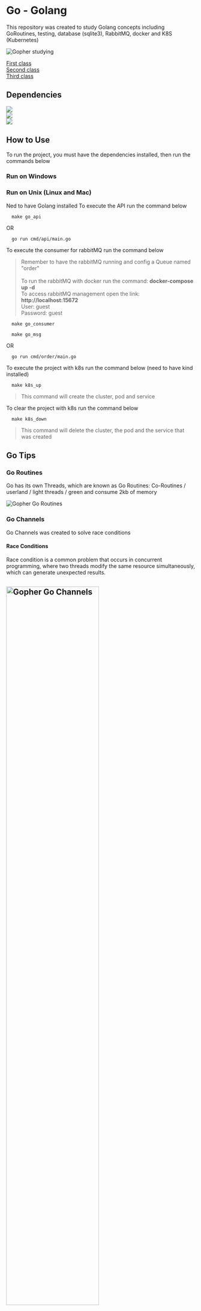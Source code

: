 # Go - Golang

This repository was created to study Golang concepts including GoRoutines, testing, database (sqlite3), RabbitMQ, docker and K8S (Kubernetes)

![Gopher studying](./imgs/Gopher_1.png)<br>


[First class](https://www.youtube.com/watch?v=_vs-mYavJMA)<br>
[Second class](https://www.youtube.com/watch?v=Uaws_IizYF4)<br>
[Third class](https://www.youtube.com/watch?v=8PVrWUP2HIA)


## Dependencies
![](https://img.shields.io/badge/Go-%5E1.19-brightgreen)<br>
![](https://img.shields.io/badge/Kind-%5E0.20.0-brightgreen)<br>
![](https://img.shields.io/badge/kubectl-%5E1.28.2-brightgreen)<br>

## How to Use
To run the project, you must have the dependencies installed, then run the commands below

### Run on Windows


### Run on Unix (Linux and Mac)

Ned to have Golang installed
To execute the API run the command below
```
  make go_api
```
OR
```
  go run cmd/api/main.go
```

To execute the consumer for rabbitMQ run the command below
> Remember to have the rabbitMQ running and config a Queue named "order" <br/><br/>
> To run the rabbitMQ with docker run the command: **docker-compose up -d** <br/>
> To access rabbitMQ management open the link: **http://localhost:15672** <br/>
> User: guest <br/>
> Password: guest
```
  make go_consumer
```
```
  make go_msg
```
OR
```
  go run cmd/order/main.go
```

To execute the project with k8s run the command below (need to have kind installed)
```
  make k8s_up
```

> This command will create the cluster, pod and service

To clear the project with k8s run the command below
```
  make k8s_down
```
> This command will delete the cluster, the pod and the service that was created

## Go Tips

### Go Routines

Go has its own Threads, which are known as Go Routines: Co-Routines / userland / light threads / green and consume 2kb of memory

![Gopher Go Routines](./imgs/Gopher_2.jpeg)

### Go Channels

Go Channels was created to solve race conditions

#### Race Conditions
Race condition is a common problem that occurs in concurrent programming, where two threads modify the same resource simultaneously, which can generate unexpected results.


## <img alt="Gopher Go Channels" src="./imgs/Channels.png" width="70%" height="70%" />

## <img alt="Gopher Go Channels" src="./imgs/HTTP.png" width="70%" height="70%" />

## <img alt="Gopher Go Channels" src="./imgs/Gopher_3.webp" width="70%" height="70%" />

### start project
```
  go mod init github.com/gustavohenriquess/go-intensive23
```

### Test project
```
  go test ./...
```

### Install packages
```
  go mod tidy
```

### Close DB
```
  defer db.Close()
```
defer is used to perform the action after the function that called it returns


# Kubernets

### Create Cluster with Kind
```
  kind create cluster
```

### Get cluster information
```
  kubectl cluster-info
```

### View the nodes
```
  kubectl get nodes
```

### Create the Pod
```
  kubectl create -f pod.yaml
```

### Delete the Pod
```
  kubectl delete -f pod.yaml
```

### View Pods
```
  kubectl get pods
```

### View Pods in more detail
```
  kubectl get pods -o wide
```

### Create a service
```
  kubectl create -f service.yaml
```

### View services
```
  kubectl get svc
```

### View services in more detail
```
  kubectl get svc -o wide
```

### Delete the service
```
  kubectl delete -f service.yaml
```


### Run the service locally
```
  kubectl port-forward svc/goapp-service 8888:8888
```
